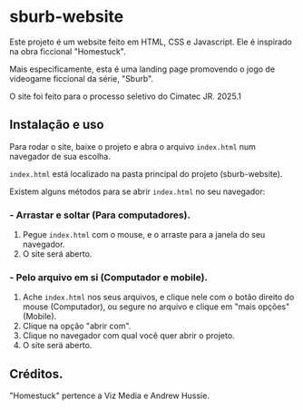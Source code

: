 # sburb-website

Este projeto é um website feito em HTML, CSS e Javascript. Ele é inspirado na obra ficcional "Homestuck".

Mais especificamente, esta é uma landing page promovendo o jogo de videogame ficcional da série, "Sburb".

O site foi feito para o processo seletivo do Cimatec JR. 2025.1

## Instalação e uso

Para rodar o site, baixe o projeto e abra o arquivo ```index.html``` num navegador de sua escolha.

```index.html``` está localizado na pasta principal do projeto (sburb-website).

Existem alguns métodos para se abrir ```index.html``` no seu navegador:

### - Arrastar e soltar (Para computadores).
  1. Pegue ```index.html``` com o mouse, e o arraste para a janela do seu navegador.
  2. O site será aberto.

### - Pelo arquivo em si (Computador e mobile).
  1. Ache ```index.html``` nos seus arquivos, e clique nele com o botão direito do mouse (Computador), ou segure no arquivo e clique em "mais opções" (Mobile).
  2. Clique na opção "abrir com".
  3. Clique no navegador com qual você quer abrir o projeto.
  4. O site será aberto.

## Créditos.

"Homestuck" pertence a Viz Media e Andrew Hussie.
